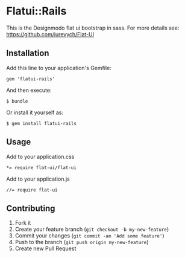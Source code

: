 # Flatui::Rails

This is the Designmodo flat ui bootstrap in sass.
For more details see: https://github.com/iurevych/Flat-UI

## Installation

Add this line to your application's Gemfile:

    gem 'flatui-rails'

And then execute:

    $ bundle

Or install it yourself as:

    $ gem install flatui-rails

## Usage

Add to your application.css
 
    *= require flat-ui/flat-ui

Add to your application.js
 
    //= require flat-ui

## Contributing

1. Fork it
2. Create your feature branch (`git checkout -b my-new-feature`)
3. Commit your changes (`git commit -am 'Add some feature'`)
4. Push to the branch (`git push origin my-new-feature`)
5. Create new Pull Request
